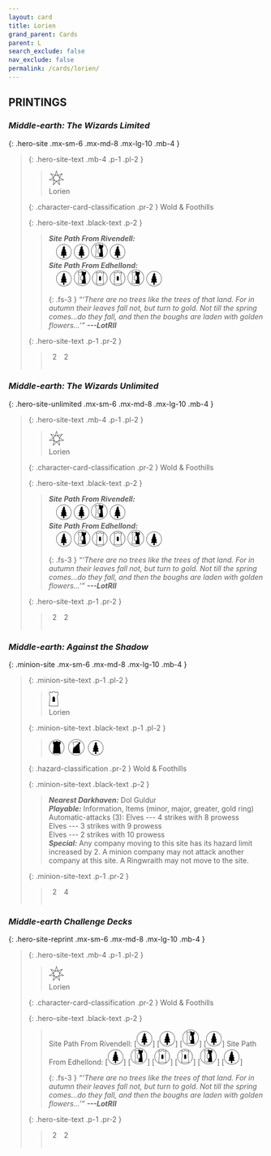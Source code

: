 ```yaml
---
layout: card
title: Lorien
grand_parent: Cards
parent: L
search_exclude: false
nav_exclude: false
permalink: /cards/lorien/
---
```


## PRINTINGS


### _Middle-earth: The Wizards Limited_

{: .hero-site .mx-sm-6 .mx-md-8 .mx-lg-10 .mb-4 }
> {: .hero-site-text .mb-4 .p-1 .pl-2 }
> > <div class="card-mp"><img src="/assets/images/free-haven.svg"></div>
> > <div class="character-card-name">Lorien</div>
>
> {: .character-card-classification .pr-2 }
> Wold & Foothills
>
> {: .hero-site-text .black-text .p-2 }
> > ***Site Path From Rivendell:*** <br>&emsp;![](/assets/images/wilderness.svg) ![](/assets/images/wilderness.svg) ![](/assets/images/border-land.svg) ![](/assets/images/wilderness.svg) <br>***Site Path From Edhellond:*** <br>&emsp;![](/assets/images/wilderness.svg) ![](/assets/images/border-land.svg) ![](/assets/images/free-domain.svg) ![](/assets/images/free-domain.svg) ![](/assets/images/border-land.svg) ![](/assets/images/wilderness.svg) 
> > 
> > {: .fs-3 } 
> > _“‘There are no trees like the trees of that land. For in autumn their leaves fall not, but turn to gold. Not till the spring comes...do they fall, and then the boughs are laden with golden flowers...’”_ ***---&#65279;LotRII*** 
> 
> {: .hero-site-text .p-1 .pr-2 }
> > <div class="hero-site-draw"><span class="hero-you-draw">&ensp;2&ensp;</span><span class="hero-opp-draw">&ensp;2&ensp;</span></div>
> > <div class="card-corruption">&nbsp;</div>

### _Middle-earth: The Wizards Unlimited_

{: .hero-site-unlimited .mx-sm-6 .mx-md-8 .mx-lg-10 .mb-4 }
> {: .hero-site-text .mb-4 .p-1 .pl-2 }
> > <div class="card-mp"><img src="/assets/images/free-haven.svg"></div>
> > <div class="character-card-name">Lorien</div>
>
> {: .character-card-classification .pr-2 }
> Wold & Foothills
>
> {: .hero-site-text .black-text .p-2 }
> > ***Site Path From Rivendell:*** <br>&emsp;![](/assets/images/wilderness.svg) ![](/assets/images/wilderness.svg) ![](/assets/images/border-land.svg) ![](/assets/images/wilderness.svg) <br>***Site Path From Edhellond:*** <br>&emsp;![](/assets/images/wilderness.svg) ![](/assets/images/border-land.svg) ![](/assets/images/free-domain.svg) ![](/assets/images/free-domain.svg) ![](/assets/images/border-land.svg) ![](/assets/images/wilderness.svg) 
> > 
> > {: .fs-3 } 
> > _“‘There are no trees like the trees of that land. For in autumn their leaves fall not, but turn to gold. Not till the spring comes...do they fall, and then the boughs are laden with golden flowers...’”_ ***---&#65279;LotRII*** 
> 
> {: .hero-site-text .p-1 .pr-2 }
> > <div class="hero-site-draw"><span class="hero-you-draw">&ensp;2&ensp;</span><span class="hero-opp-draw">&ensp;2&ensp;</span></div>
> > <div class="card-corruption">&nbsp;</div>

### _Middle-earth: Against the Shadow_

{: .minion-site .mx-sm-6 .mx-md-8 .mx-lg-10 .mb-4 }
> {: .minion-site-text .p-1 .pl-2 }
> > <div class="card-mp"><img src="/assets/images/free-hold.svg"></div>
> > <div class="card-name">Lorien</div>
>
> {: .minion-site-text .black-text .p-1 .pl-2 }
> > ![](/assets/images/dark-domain.svg)&ensp;![](/assets/images/shadow-land.svg)&ensp;![](/assets/images/wilderness.svg)
>
> {: .hazard-classification .pr-2 }
> Wold & Foothills
>
> {: .minion-site-text .black-text .p-2 }
> > ***Nearest Darkhaven:*** Dol Guldur  <br>_**Playable:**_ Information, Items (minor, major, greater, gold ring) <br>Automatic-attacks (3):  Elves --- 4 strikes with 8 prowess <br>Elves --- 3 strikes with 9 prowess <br>Elves --- 2 strikes with 10 prowess <br>_**Special:**_ Any company moving to this site has its hazard limit increased by 2. A minion company may not attack another company at this site. A Ringwraith may not move to the site. 
> 
> {: .minion-site-text .p-1 .pr-2 }
> > <div class="hero-site-draw"><span class="minion-you-draw">&ensp;2&ensp;</span><span class="minion-opp-draw">&ensp;4&ensp;</span></div>
> > <div class="card-corruption">&nbsp;</div>

### _Middle-earth Challenge Decks_

{: .hero-site-reprint .mx-sm-6 .mx-md-8 .mx-lg-10 .mb-4 }
> {: .hero-site-text .mb-4 .p-1 .pl-2 }
> > <div class="card-mp"><img src="/assets/images/free-haven.svg"></div>
> > <div class="character-card-name">Lorien</div>
>
> {: .character-card-classification .pr-2 }
> Wold & Foothills
>
> {: .hero-site-text .black-text .p-2 }
> > Site Path From Rivendell: \[![](/assets/images/wilderness.svg)] \[![](/assets/images/wilderness.svg)] \[![](/assets/images/border-land.svg)] \[![](/assets/images/wilderness.svg)] Site Path From Edhellond: \[![](/assets/images/wilderness.svg)] \[![](/assets/images/border-land.svg)] \[![](/assets/images/free-domain.svg)] \[![](/assets/images/free-domain.svg)] \[![](/assets/images/border-land.svg)] \[![](/assets/images/wilderness.svg)]  
> > 
> > {: .fs-3 } 
> > _“‘There are no trees like the trees of that land. For in autumn their leaves fall not, but turn to gold. Not till the spring comes...do they fall, and then the boughs are laden with golden flowers...’”_ ***---&#65279;LotRII*** 
> 
> {: .hero-site-text .p-1 .pr-2 }
> > <div class="hero-site-draw"><span class="hero-you-draw">&ensp;2&ensp;</span><span class="hero-opp-draw">&ensp;2&ensp;</span></div>
> > <div class="card-corruption">&nbsp;</div>
